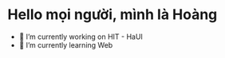 # Hello mọi người, mình là Hoàng

- 🔭 I’m currently working on HIT - HaUI
- 🌱 I’m currently learning Web
